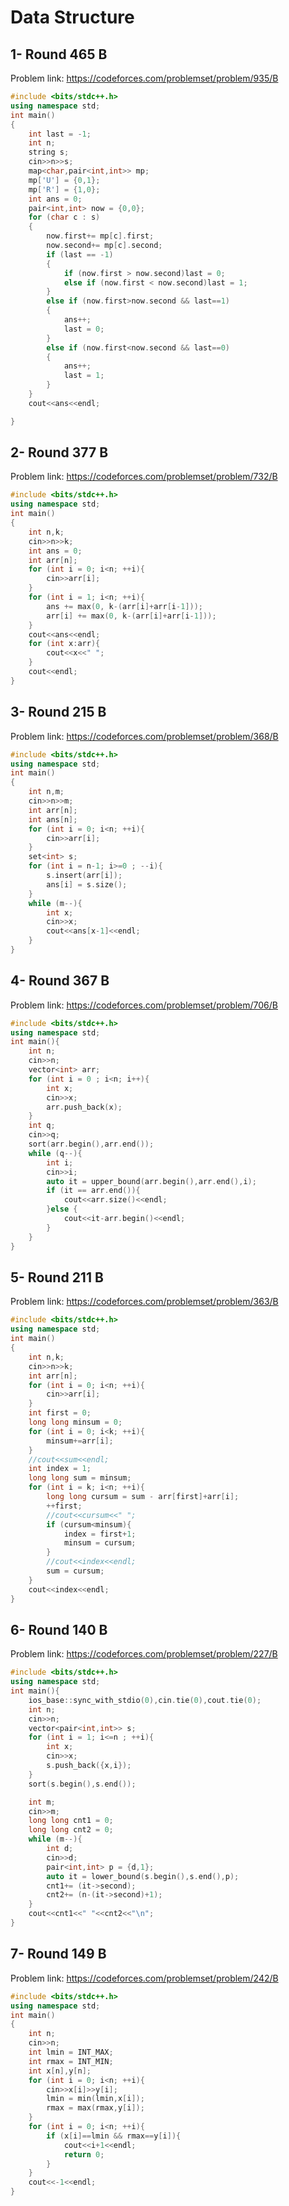 # Data Structure
## 1- Round 465 B
Problem link: https://codeforces.com/problemset/problem/935/B
```cpp
#include <bits/stdc++.h>
using namespace std;
int main()
{
    int last = -1;
    int n;
    string s;
    cin>>n>>s;
    map<char,pair<int,int>> mp;
    mp['U'] = {0,1};
    mp['R'] = {1,0};
    int ans = 0;
    pair<int,int> now = {0,0};
    for (char c : s)
    {
        now.first+= mp[c].first;
        now.second+= mp[c].second;
        if (last == -1)
        {
            if (now.first > now.second)last = 0;
            else if (now.first < now.second)last = 1;
        }
        else if (now.first>now.second && last==1)
        {
            ans++;
            last = 0;
        }
        else if (now.first<now.second && last==0)
        {
            ans++;
            last = 1;
        }
    }
    cout<<ans<<endl;

}
```
## 2- Round 377 B
Problem link: https://codeforces.com/problemset/problem/732/B
```cpp
#include <bits/stdc++.h>
using namespace std;
int main()
{
    int n,k;
    cin>>n>>k;
    int ans = 0;
    int arr[n];
    for (int i = 0; i<n; ++i){
        cin>>arr[i];
    }
    for (int i = 1; i<n; ++i){
        ans += max(0, k-(arr[i]+arr[i-1]));
        arr[i] += max(0, k-(arr[i]+arr[i-1]));
    }
    cout<<ans<<endl;
    for (int x:arr){
        cout<<x<<" ";
    }
    cout<<endl;
}
```
## 3- Round 215 B
Problem link: https://codeforces.com/problemset/problem/368/B
```cpp
#include <bits/stdc++.h>
using namespace std;
int main()
{
    int n,m;
    cin>>n>>m;
    int arr[n];
    int ans[n];
    for (int i = 0; i<n; ++i){
        cin>>arr[i];
    }
    set<int> s;
    for (int i = n-1; i>=0 ; --i){
        s.insert(arr[i]);
        ans[i] = s.size();
    }
    while (m--){
        int x;
        cin>>x;
        cout<<ans[x-1]<<endl;
    }
}
```
## 4-	Round 367 B
Problem link: https://codeforces.com/problemset/problem/706/B
```cpp
#include <bits/stdc++.h>
using namespace std;
int main(){
    int n;
    cin>>n;
    vector<int> arr;
    for (int i = 0 ; i<n; i++){
        int x;
        cin>>x;
        arr.push_back(x);
    }
    int q;
    cin>>q;
    sort(arr.begin(),arr.end());
    while (q--){
        int i;
        cin>>i;
        auto it = upper_bound(arr.begin(),arr.end(),i);
        if (it == arr.end()){
            cout<<arr.size()<<endl;
        }else {
            cout<<it-arr.begin()<<endl;
        }
    }
}
```
## 5-	Round 211 B
Problem link: https://codeforces.com/problemset/problem/363/B
```cpp
#include <bits/stdc++.h>
using namespace std;
int main()
{
    int n,k;
    cin>>n>>k;
    int arr[n];
    for (int i = 0; i<n; ++i){
        cin>>arr[i];
    }
    int first = 0;
    long long minsum = 0;
    for (int i = 0; i<k; ++i){
        minsum+=arr[i];
    }
    //cout<<sum<<endl;
    int index = 1;
    long long sum = minsum;
    for (int i = k; i<n; ++i){
        long long cursum = sum - arr[first]+arr[i];
        ++first;
        //cout<<cursum<<" ";
        if (cursum<minsum){
            index = first+1;
            minsum = cursum;
        }
        //cout<<index<<endl;
        sum = cursum;
    }
    cout<<index<<endl;
}
```
## 6- Round 140 B
Problem link: https://codeforces.com/problemset/problem/227/B
```cpp
#include <bits/stdc++.h>
using namespace std;
int main(){
    ios_base::sync_with_stdio(0),cin.tie(0),cout.tie(0);
    int n;
    cin>>n;
    vector<pair<int,int>> s;
    for (int i = 1; i<=n ; ++i){
        int x;
        cin>>x;
        s.push_back({x,i});
    }
    sort(s.begin(),s.end());

    int m;
    cin>>m;
    long long cnt1 = 0;
    long long cnt2 = 0;
    while (m--){
        int d;
        cin>>d;
        pair<int,int> p = {d,1};
        auto it = lower_bound(s.begin(),s.end(),p);
        cnt1+= (it->second);
        cnt2+= (n-(it->second)+1);
    }
    cout<<cnt1<<" "<<cnt2<<"\n";
}
```
## 7- Round 149 B
Problem link: https://codeforces.com/problemset/problem/242/B
```cpp
#include <bits/stdc++.h>
using namespace std;
int main()
{
    int n;
    cin>>n;
    int lmin = INT_MAX;
    int rmax = INT_MIN;
    int x[n],y[n];
    for (int i = 0; i<n; ++i){
        cin>>x[i]>>y[i];
        lmin = min(lmin,x[i]);
        rmax = max(rmax,y[i]);
    }
    for (int i = 0; i<n; ++i){
        if (x[i]==lmin && rmax==y[i]){
            cout<<i+1<<endl;
            return 0;
        }
    }
    cout<<-1<<endl;
}
```
